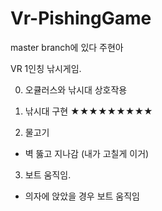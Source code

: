 # Vr-PishingGame

master branch에 있다 주현아

VR 1인칭 낚시게임.

0. 오큘러스와 낚시대 상호작용

1. 낚시대 구현    ★★★★★★★★★

2. 물고기
  - 벽 뚫고 지나감 (내가 고칠게 이거)

3. 보트 움직임.
- 의자에 앉았을 경우 보트 움직임

